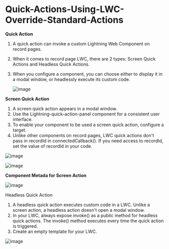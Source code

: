 # Quick-Actions-Using-LWC-Override-Standard-Actions

**Quick Action**

1. A quick action can invoke a custom Lightning Web Component on record pages.
2. When it comes to record page LWC, there are 2 types: Screen Quick Actions and Headless Quick Actions.
3. When you configure a component, you can choose either to display it in a modal window, or headlessly execute its custom code.

   ![image](https://github.com/user-attachments/assets/3f4638a9-dbfc-4624-8762-13e36f20c301)

**Screen Quick Action**

1. A screen quick action appears in a modal window.
2. Use the Lightning-quick-action-panel component for a consistent user interface.
3. To enable your component to be used a screen quick action, configure a target.
4. Unlike other components on record pages, LWC quick actions don't pass in recordId in connectedCallback(). If you need access to recordId, set the value of recordId in your code.

![image](https://github.com/user-attachments/assets/a26b4318-e8d8-47ed-8387-f68446961918)

![image](https://github.com/user-attachments/assets/5a1284e2-ba2a-4de0-82a5-c96f9eaddd2d)

**Component Metada for Screen Action**

![image](https://github.com/user-attachments/assets/cc851f6b-9008-4f8b-943d-017385fbc404)

Headless Quick Action

1. A headless quick action executes custom code in a LWC. Unlike a screen action, a headless action doesn't open a modal window.
2. In your LWC, always expose invoke() as a public method for headless quick actions. The invoke() method executes every time the quick action is triggered.
3. Create an empty template for your LWC.

![image](https://github.com/user-attachments/assets/3015d58b-f3d4-4be8-82cd-6d2ca5b8a412)

